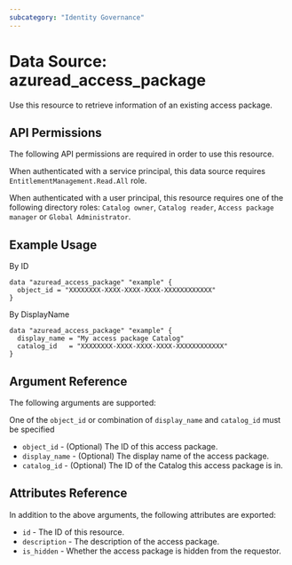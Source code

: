 ```yaml
---
subcategory: "Identity Governance"
---
```


# Data Source: azuread_access_package
Use this resource to retrieve information of an existing access package.

## API Permissions
The following API permissions are required in order to use this resource.

When authenticated with a service principal, this data source requires `EntitlementManagement.Read.All` role.

When authenticated with a user principal, this resource requires one of the following directory roles: `Catalog owner`, `Catalog reader`, `Access package manager` or `Global Administrator`.

## Example Usage
By ID

```
data "azuread_access_package" "example" {
  object_id = "XXXXXXXX-XXXX-XXXX-XXXX-XXXXXXXXXXXX"
}
```

By DisplayName

```
data "azuread_access_package" "example" {
  display_name = "My access package Catalog"
  catalog_id   = "XXXXXXXX-XXXX-XXXX-XXXX-XXXXXXXXXXXX"
}
```

## Argument Reference
The following arguments are supported:

One of the `object_id` or combination of `display_name` and `catalog_id` must be specified

* `object_id` - (Optional) The ID of this access package.
* `display_name` - (Optional) The display name of the access package.
* `catalog_id` - (Optional) The ID of the Catalog this access package is in.


## Attributes Reference
In addition to the above arguments, the following attributes are exported:

* `id` - The ID of this resource.
* `description` - The description of the access package.
* `is_hidden` - Whether the access package is hidden from the requestor.

